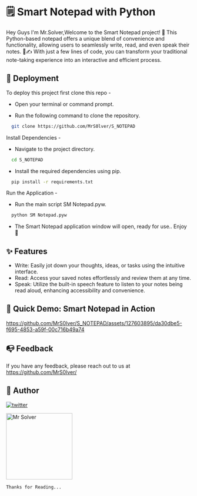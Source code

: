 
# 🗒 Smart Notepad with Python

Hey Guys I'm Mr.Solver,Welcome to the Smart Notepad project! 🚀 This Python-based notepad offers a unique blend of convenience and functionality, allowing users to seamlessly write, read, and even speak their notes. 💬✍️ With just a few lines of code, you can transform your traditional note-taking experience into an interactive and efficient process.



## 🚀 Deployment

To deploy this project first clone this repo - 

 - Open your terminal or command prompt.

 - Run the following command to clone the repository.

```bash
  git clone https://github.com/MrS0lver/S_NOTEPAD
```
Install Dependencies -

 - Navigate to the project directory.

```bash
  cd S_NOTEPAD
```

 - Install the required dependencies using pip.

```bash
  pip install -r requirements.txt
```

Run the Application -

 - Run the main script SM Notepad.pyw.

```bash
  python SM Notepad.pyw
```
 - The Smart Notepad application window will open, ready for use.. Enjoy 🎉 


## ✨ Features

- Write: Easily jot down your thoughts, ideas, or tasks using the intuitive interface.
- Read: Access your saved notes effortlessly and review them at any time.
- Speak: Utilize the built-in speech feature to listen to your notes being read aloud, enhancing accessibility and convenience.


## 🎥 Quick Demo: Smart Notepad in Action
 

https://github.com/MrS0lver/S_NOTEPAD/assets/127603895/da30dbe5-f695-4853-a59f-00c716b49a74




## 📭 Feedback


If you have any feedback, please reach out to us at https://github.com/MrS0lver/


## 🔗 Author

[![twitter](https://img.shields.io/badge/twitter-1DA1F2?style=for-the-badge&logo=twitter&logoColor=white)](https://twitter.com/Mrs0lver)

<a href="#">
  <img src="https://pbs.twimg.com/profile_images/1670456206807400449/DEbRkvAL_400x400.jpg" alt="Mr Solver" width = 180>
</a>

`Thanks for Reading...`

